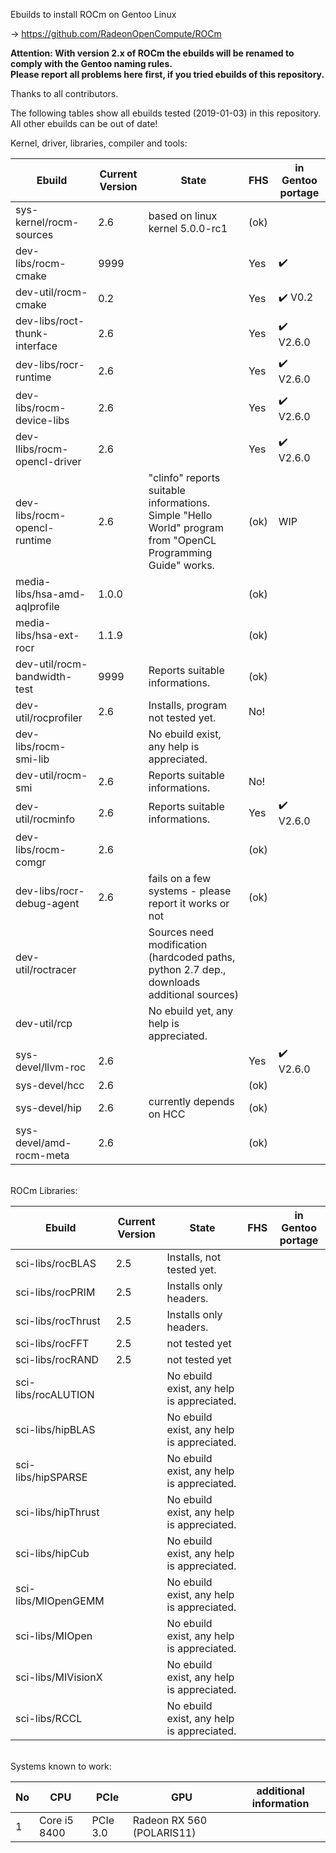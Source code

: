 Ebuilds to install ROCm on Gentoo Linux

-> https://github.com/RadeonOpenCompute/ROCm

**Attention: With version 2.x of ROCm the ebuilds will be renamed to comply with the Gentoo naming rules.**<br>
**Please report all problems here first, if you tried ebuilds of this repository.**

Thanks to all contributors.

The following tables show all ebuilds tested (2019-01-03) in this repository. <br>
All other ebuilds can be out of date!

Kernel, driver, libraries, compiler and tools:

|Ebuild|Current Version|State| FHS | in Gentoo portage| 
|---|---|---|---|---|
|sys-kernel/rocm-sources| 2.6 | based on linux kernel 5.0.0-rc1 | (ok) |  |
|dev-libs/rocm-cmake|9999| | Yes | :heavy_check_mark: |
|dev-util/rocm-cmake| 0.2 | | Yes | :heavy_check_mark: V0.2 |
|dev-libs/roct-thunk-interface| 2.6 |  | Yes | :heavy_check_mark: V2.6.0 |
|dev-libs/rocr-runtime| 2.6 | | Yes | :heavy_check_mark: V2.6.0 |
|dev-libs/rocm-device-libs | 2.6 | | Yes | :heavy_check_mark: V2.6.0 |
|dev-llibs/rocm-opencl-driver | 2.6 | | Yes | :heavy_check_mark: V2.6.0 |
|dev-libs/rocm-opencl-runtime| 2.6 | "clinfo" reports suitable informations.<br> Simple "Hello World" program from "OpenCL Programming Guide" works. | (ok) | WIP |
|media-libs/hsa-amd-aqlprofile| 1.0.0 | | (ok) | |
|media-libs/hsa-ext-rocr| 1.1.9 | | (ok) | |
|dev-util/rocm-bandwidth-test| 9999 | Reports suitable informations. | (ok) |  |
|dev-util/rocprofiler| 2.6 | Installs, program not tested yet. | No! | |
|dev-libs/rocm-smi-lib| | No ebuild exist, any help is appreciated. | | |
|dev-util/rocm-smi| 2.6 | Reports suitable informations. | No! | |
|dev-util/rocminfo| 2.6 | Reports suitable informations. | Yes | :heavy_check_mark: V2.6.0 |
|dev-libs/rocm-comgr| 2.6 | | (ok) | | 
|dev-libs/rocr-debug-agent | 2.6 | fails on a few systems - please report it works or not | (ok) | |
|dev-util/roctracer| |Sources need modification (hardcoded paths, python 2.7 dep., downloads additional sources) |  | |
|dev-util/rcp| |No ebuild yet, any help is appreciated. |  | |
|sys-devel/llvm-roc | 2.6 | | Yes |:heavy_check_mark: V2.6.0 | |
|sys-devel/hcc| 2.6 |  | (ok) | |
|sys-devel/hip| 2.6 | currently depends on HCC | (ok) | |
|sys-devel/amd-rocm-meta| 2.6 | | (ok) | |

<br>
ROCm Libraries:

|Ebuild|Current Version|State|FHS|in Gentoo portage|
|---|---|---|---|---|
|sci-libs/rocBLAS| 2.5 | Installs, not tested yet. |  | |
|sci-libs/rocPRIM| 2.5 | Installs only headers. | | |
|sci-libs/rocThrust| 2.5 | Installs only headers. | | |
|sci-libs/rocFFT| 2.5 | not tested yet | | |
|sci-libs/rocRAND| 2.5 | not tested yet | |  |
|sci-libs/rocALUTION| |No ebuild exist, any help is appreciated.| | |
|sci-libs/hipBLAS | | No ebuild exist, any help is appreciated. | | |
|sci-libs/hipSPARSE | | No ebuild exist, any help is appreciated. | | |
|sci-libs/hipThrust | | No ebuild exist, any help is appreciated. | | |
|sci-libs/hipCub | | No ebuild exist, any help is appreciated. | | |
|sci-libs/MIOpenGEMM | | No ebuild exist, any help is appreciated.| | |
|sci-libs/MIOpen | | No ebuild exist, any help is appreciated. | | |
|sci-libs/MIVisionX | | No ebuild exist, any help is appreciated. | | |
|sci-libs/RCCL | | No ebuild exist, any help is appreciated. | | |

<br>
Systems known to work:

| No | CPU | PCIe |  GPU | additional information |
|---|---|---|---|---|
| 1 | Core i5 8400 | PCIe 3.0 | Radeon RX 560 (POLARIS11) | |

